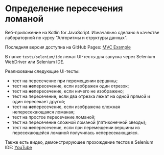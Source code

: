 Определение пересечения ломаной
===============================

Веб-приложение на Kotlin for JavaScript.
Изначально сделано в качестве лабораторной
по курсу "Алгоритмы и структуры данных".

Последняя версия доступна на GitHub Pages: [MVC Example](https://tosha-laba.github.io/mvc-example)

В папке `tests/selenium/ide` лежат UI-тесты для запуска через Selenium WebDriver или Selenium IDE.

Реализованы следующие UI-тесты:

* тест на пересечение при перемещении вершины;
* тест на __не__&#8203;пересечение, если изображен один отрезок;
* тест на __не__&#8203;пересечение, если ничего не изображено;
* тест на пересечение, если два отрезка лежат на одной прямой и один пересекает другой;
* тест на __не__&#8203;пересечение, если изображена сложная непересекающаяся ломаная;
* тест на простое пересечение ломаной;
* тест на пересечение сложной ломаной (пятиконечной звезды);
* тест на __не__&#8203;пересечение, если при перемещении вершины из пересекающейся ломаной получилась непересекающаяся.

Также есть видео, демонстрирующее прохождение тестов в Selenium IDE: [YouTube](https://www.youtube.com/watch?v=k4VsZJfdxoM)

